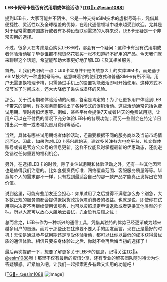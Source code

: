 **LEB卡保号卡是否有试用期或体验活动？[[TG💪+ @esim1088](https://t.me/s/esim1088)]**

提到LEB卡，大家可能并不陌生。它是一种支持eSIM技术的虚拟号码卡，凭借其便捷性、灵活性以及全球覆盖的优势，在现代通信领域中越来越受到欢迎。尤其是对于经常需要跨国旅行或者有多种设备联网需求的人群来说，LEB卡无疑是一个非常实用的选择。

不过，很多人在考虑是否购买LEB卡时，都会有一个疑问：这种卡有没有试用期或者体验活动呢？毕竟谁都不想贸然花钱买一张不知道好不好用的产品。今天我们就来聊聊这个话题，希望能帮助大家更好地了解LEB卡及其相关服务。

首先，让我们先明确一点：LEB卡本身并不是传统意义上的实体SIM卡，而是基于eSIM技术的一种虚拟号码卡。这意味着它的使用方式和普通SIM卡有所不同。用户无需更换物理卡槽，只需通过手机上的设置功能激活即可开始使用。这种方式不仅节省了时间成本，还大大降低了丢失或损坏的风险。

那么，关于试用期和体验活动的问题，答案是肯定的！为了让更多用户体验到LEB卡带来的便利，许多服务商都推出了各种形式的促销活动。这些活动通常包括免费试用期、限时折扣优惠等。例如，某些平台会提供7天或者14天的免费试用期，让用户可以在不付费的情况下充分体验LEB卡的各项功能；而另一些则会在特定节日推出买一赠一或者减免首月费用等活动。

当然，具体有哪些试用期或者体验活动，还需要根据不同的服务商以及当前市场情况而定。因此，如果你对LEB卡感兴趣的话，建议多关注各大电商平台、社交媒体账号或者是官方公众号的信息更新。这样不仅能及时掌握最新的优惠动态，还能避免错过任何重要的福利机会。

另外，在选择LEB卡的时候，除了关注试用期和体验活动之外，还有一些其他因素也是值得我们注意的。比如套餐资费标准、网络覆盖范围、客服服务质量等等。毕竟每个人的需求都不一样，只有找到最适合自己的那一款产品才能真正发挥出它的价值。

说到这里，可能有些朋友还会担心：如果试用了之后觉得不满意怎么办？别急，大多数正规的服务商都会提供退换货政策保障消费者的权益。也就是说，即使你在试用期内决定不再继续使用该服务，也可以按照规定申请退款或者更换其他类型的卡种。所以大家可以放心大胆地去尝试，完全没有后顾之忧！

总而言之，LEB卡作为一种新兴的通信工具，凭借其独特的优势已经逐渐成为越来越多用户的首选。而对于那些还在犹豫要不要入手的朋友而言，现在正是最好的时机！无论是通过参与试用期还是享受体验活动，都可以让你以最低的成本获得最优质的通信体验。相信只要亲身体验过之后，你就不会再后悔当初的选择了！

最后再次提醒一下，想要了解更多关于LEB卡的信息，记得关注[TG💪+ @esim1088](https://t.me/s/esim1088)哦！那里不仅有最新的资讯分享，还有专业的解答团队随时待命为你答疑解惑。赶紧加入吧，让我们一起探索更多有趣又实用的功能吧！

[[TG💪+ @esim1088](https://t.me/s/esim1088) ![Image](https://i.postimg.cc/4NQfJmqS/Snipaste-2025-05-13-00-14-12.png)]